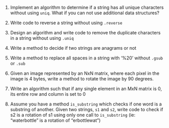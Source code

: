 1. Implement an algorithm to determine if a string has all unique characters without using `uniq`. What if you can not use additional data structures?

2. Write code to reverse a string without using `.reverse`

3. Design an algorithm and write code to remove the duplicate characters in a string without using `.uniq`

4. Write a method to decide if two strings are anagrams or not

5. Write a method to replace all spaces in a string with ‘%20’ without `.gsub` or `.sub`

6. Given an image represented by an NxN matrix, where each pixel in the image is 4 bytes, write a method to rotate the image by 90 degrees.

7. Write an algorithm such that if any single element in an MxN matrix is 0, its entire row and column is set to 0

8. Assume you have a method `is_substring` which checks if one word is a substring of another. Given two strings, `s1` and `s2`, write code to check if s2 is a rotation of s1 using only one call to `is_substring` (ie: “waterbottle” is a rotation of “erbottlewat”)
